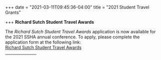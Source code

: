 +++
date = "2021-03-11T09:45:36-04:00"
title = "2021 Student Travel Grants"

+++
**Richard Sutch Student Travel Awards**

The _Richard Sutch Student Travel Awards_ application is now available for the 2021 SSHA annual conference. To apply, please complete the application form at the following link: 
<br /><a href="https://forms.gle/sJwf1pkbNi5W6e146" target="_blank">Richard Sutch Student Travel Awards</a>
<br /><hr width="100">